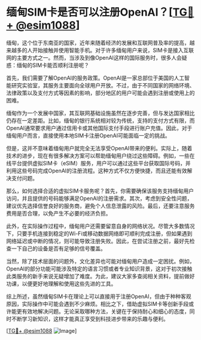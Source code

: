# 缅甸SIM卡是否可以注册OpenAI？[[TG💪+ @esim1088](https://t.me/s/esim1088)]

缅甸，这个位于东南亚的国家，近年来随着经济的发展和互联网普及率的提高，越来越多的人开始接触并使用智能手机。对于许多缅甸用户来说，SIM卡是接入互联网的主要方式之一。然而，当涉及到像OpenAI这样的国际服务时，很多人会疑惑：缅甸的SIM卡能否顺利注册呢？

首先，我们需要了解OpenAI的服务政策。OpenAI是一家总部位于美国的人工智能研究实验室，其服务主要面向全球用户开放。不过，由于不同国家的网络环境、法律政策以及支付方式等因素的影响，部分地区的用户可能会遇到注册或使用上的困难。

缅甸作为一个发展中国家，其互联网基础设施虽然在逐步完善，但与发达国家相比仍存在一定差距。比如，缅甸的银行系统相对较为传统，支持的支付方式有限，而OpenAI通常要求用户通过信用卡或其他国际支付手段进行账户充值。因此，对于缅甸用户而言，直接使用本地SIM卡注册OpenAI可能面临一定的挑战。

但是，这并不意味着缅甸用户就完全无法享受OpenAI带来的便利。实际上，随着技术的进步，现在有很多解决方案可以帮助缅甸用户绕过这些障碍。例如，一些在线平台提供虚拟SIM卡（eSIM）服务，用户可以通过这些平台获取国际号码，并利用这些号码完成OpenAI的注册流程。这种方式不仅方便快捷，而且还能有效解决支付问题。

那么，如何选择合适的虚拟SIM卡服务呢？首先，你需要确保该服务支持缅甸用户访问，并且提供的号码能够满足OpenAI的注册需求。其次，考虑到安全性问题，建议优先选择信誉良好的服务商，避免个人信息泄露的风险。最后，还要注意服务费用是否合理，以免产生不必要的经济负担。

此外，在实际操作过程中，缅甸用户还需要留意自身的网络状况。尽管大多数情况下，只要手机连接到稳定的Wi-Fi或移动数据网络即可顺利完成注册，但如果遇到网络延迟或中断的情况，则可能导致注册失败。因此，在尝试注册之前，最好先检查一下自己的设备是否有足够的信号覆盖。

当然，除了技术层面的问题外，文化差异也可能对缅甸用户造成一定困扰。例如，OpenAI的部分功能可能涉及特定的语言习惯或者专业知识背景，这对于初次接触此类服务的新手来说无疑增加了难度。为此，建议大家多查阅相关资料，提前做好功课，以便更好地理解和使用这些先进的工具。

综上所述，虽然缅甸SIM卡在理论上可以直接用于注册OpenAI，但由于种种客观原因，实际操作中可能会遇到不少麻烦。相比之下，借助虚拟SIM卡等创新手段或许能更有效地解决问题。无论采取哪种方法，关键在于保持耐心和细心的态度，同时不断学习新知识，这样才能真正享受到科技进步带来的乐趣与便利。

[[TG💪+ @esim1088](https://t.me/s/esim1088) ![Image](https://i.postimg.cc/4NQfJmqS/Snipaste-2025-05-13-00-14-12.png)]